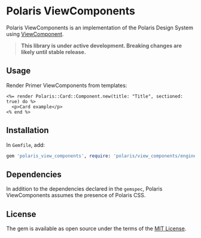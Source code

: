 # Polaris ViewComponents

Polaris ViewComponents is an implementation of the Polaris Design System using [ViewComponent](https://github.com/github/view_component).

> **This library is under active development. Breaking changes are likely until stable release.**

## Usage

Render Primer ViewComponents from templates:

```erb
<%= render Polaris::Card::Component.new(title: "Title", sectioned: true) do %>
  <p>Card example</p>
<% end %>
```

## Installation

In `Gemfile`, add:

```ruby
gem 'polaris_view_components', require: 'polaris/view_components/engine'
```

## Dependencies

In addition to the dependencies declared in the `gemspec`, Polaris ViewComponents assumes the presence of Polaris CSS.

## License

The gem is available as open source under the terms of the [MIT License](https://opensource.org/licenses/MIT).
